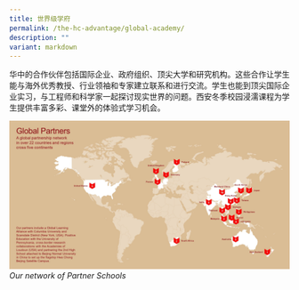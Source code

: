 ```yaml
---
title: 世界级学府
permalink: /the-hc-advantage/global-academy/
description: ""
variant: markdown
---
```

华中的合作伙伴包括国际企业、政府组织、顶尖大学和研究机构。这些合作让学生能与海外优秀教授、行业领袖和专家建立联系和进行交流。学生也能到顶尖国际企业实习，与工程师和科学家一起探讨现实世界的问题。西安冬季校园浸濡课程为学生提供丰富多彩、课堂外的体验式学习机会。


![](/images/Global_Partners.jpg)
*Our network of Partner Schools*